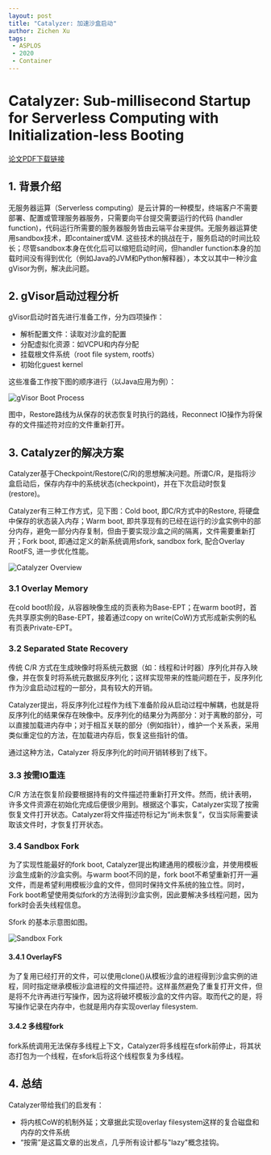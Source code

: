 ```yaml
---
layout: post
title: "Catalyzer: 加速沙盒启动"
author: Zichen Xu
tags:
 - ASPLOS
 - 2020
 - Container
---
```


# Catalyzer: Sub-millisecond Startup for Serverless Computing with Initialization-less Booting

[论文PDF下载链接](https://ipads.se.sjtu.edu.cn/_media/publications/duasplos20.pdf)

## 1. 背景介绍

无服务器运算（Serverless computing）是云计算的一种模型，终端客户不需要部署、配置或管理服务器服务，只需要向平台提交需要运行的代码 (handler function)，代码运行所需要的服务器服务皆由云端平台来提供。无服务器运算使用sandbox技术，即container或VM. 这些技术的挑战在于，服务启动的时间比较长；尽管sandbox本身在优化后可以缩短启动时间，但handler function本身的加载时间没有得到优化（例如Java的JVM和Python解释器），本文以其中一种沙盒gVisor为例，解决此问题。

## 2. gVisor启动过程分析

gVisor启动时首先进行准备工作，分为四项操作：

- 解析配置文件：读取对沙盒的配置
- 分配虚拟化资源：如VCPU和内存分配
- 挂载根文件系统（root file system, rootfs）
- 初始化guest kernel

这些准备工作按下图的顺序进行（以Java应用为例）：

![gVisor Boot Process](/images/2021-07-09-catalyzer/boot_process.png)

图中，Restore路线为从保存的状态恢复时执行的路线，Reconnect IO操作为将保存的文件描述符对应的文件重新打开。

## 3. Catalyzer的解决方案

Catalyzer基于Checkpoint/Restore(C/R)的思想解决问题。所谓C/R，是指将沙盒启动后，保存内存中的系统状态(checkpoint)，并在下次启动时恢复(restore)。

Catalyzer有三种工作方式，见下图：Cold boot, 即C/R方式中的Restore, 将硬盘中保存的状态装入内存；Warm boot, 即共享现有的已经在运行的沙盒实例中的部分内存，避免一部分内存复制，但由于要实现沙盒之间的隔离，文件需要重新打开；Fork boot, 即通过定义的新系统调用sfork, sandbox fork, 配合Overlay RootFS, 进一步优化性能。

![Catalyzer Overview](/images/2021-07-09-catalyzer/catalyzer_overview.png)

### 3.1 Overlay Memory

在cold boot阶段，从容器映像生成的页表称为Base-EPT；在warm boot时，首先共享原实例的Base-EPT，接着通过copy on write(CoW)方式形成新实例的私有页表Private-EPT。

### 3.2 Separated State Recovery

传统 C/R 方式在生成映像时将系统元数据（如：线程和计时器）序列化并存入映像，并在恢复时将系统元数据反序列化；这样实现带来的性能问题在于，反序列化作为沙盒启动过程的一部分，具有较大的开销。

Catalyzer提出，将反序列化过程作为线下准备阶段从启动过程中解耦，也就是将反序列化的结果保存在映像中。反序列化的结果分为两部分：对于离散的部分，可以直接加载进内存中；对于相互关联的部分（例如指针），维护一个关系表，采用类似重定位的方法，在加载进内存后，恢复这些指针的值。

通过这种方法，Catalyzer 将反序列化的时间开销转移到了线下。

### 3.3 按需IO重连

C/R 方法在恢复阶段要根据持有的文件描述符重新打开文件。然而，统计表明，许多文件资源在初始化完成后便很少用到。根据这个事实，Catalyzer实现了按需恢复文件打开状态。Catalyzer将文件描述符标记为“尚未恢复”，仅当实际需要读取该文件时，才恢复打开状态。

### 3.4 Sandbox Fork

为了实现性能最好的fork boot, Catalyzer提出构建通用的模板沙盒，并使用模板沙盒生成新的沙盒实例。与warm boot不同的是，fork boot不希望重新打开一遍文件，而是希望利用模板沙盒的文件，但同时保持文件系统的独立性。同时，Fork boot希望使用类似fork的方法得到沙盒实例，因此要解决多线程问题，因为fork时会丢失线程信息。

Sfork 的基本示意图如图。

![Sandbox Fork](/images/2021-07-09-catalyzer/sandbox_fork.png)

#### 3.4.1 OverlayFS

为了复用已经打开的文件，可以使用clone()从模板沙盒的进程得到沙盒实例的进程，同时指定继承模板沙盒进程的文件描述符。这样虽然避免了重复打开文件，但是将不允许再进行写操作，因为这将破坏模板沙盒的文件内容。取而代之的是，将写操作记录在内存中，也就是用内存实现overlay filesystem. 

#### 3.4.2 多线程fork

fork系统调用无法保存多线程上下文，Catalyzer将多线程在sfork前停止，将其状态打包为一个线程，在sfork后将这个线程恢复为多线程。

## 4. 总结

Catalyzer带给我们的启发有：

- 将内核CoW的机制外延；文章据此实现overlay filesystem这样的复合磁盘和内存的文件系统
- “按需”是这篇文章的出发点，几乎所有设计都与"lazy"概念挂钩。
